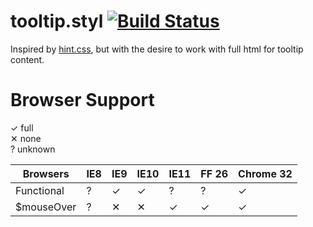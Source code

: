tooltip.styl [![Build Status](https://travis-ci.org/ChristopherMeyers/tooltip.styl.png?branch=master)](https://travis-ci.org/ChristopherMeyers/tooltip.styl)
============

Inspired by [hint.css](https://github.com/chinchang/hint.css), but with the desire to work with full html for tooltip content.


Browser Support
======
&#x2713; full     
&#x2715; none  
? unknown

|Browsers|IE8|IE9|IE10|IE11|FF 26|Chrome 32|
|--------|---|---|----|----|-----|---------|
|Functional|?|&#x2713;|&#x2713;|?|?|&#x2713;|
|$mouseOver|?|&#x2715;|&#x2715;|&#x2713;|&#x2713;|&#x2713;|



